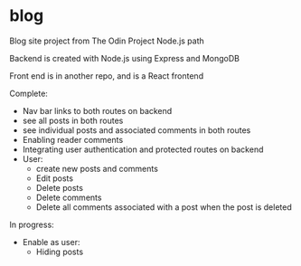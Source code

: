 # blog

Blog site project from The Odin Project Node.js path

Backend is created with Node.js using Express and MongoDB

Front end is in another repo, and is a React frontend

Complete: 
- Nav bar links to both routes on backend
- see all posts in both routes
- see individual posts and associated comments in both routes
- Enabling reader comments
- Integrating user authentication and protected routes on backend
- User: 
  - create new posts and comments
  - Edit posts
  - Delete posts
  - Delete comments
  - Delete all comments associated with a post when the post is deleted 

In progress:
- Enable as user:
    - Hiding posts